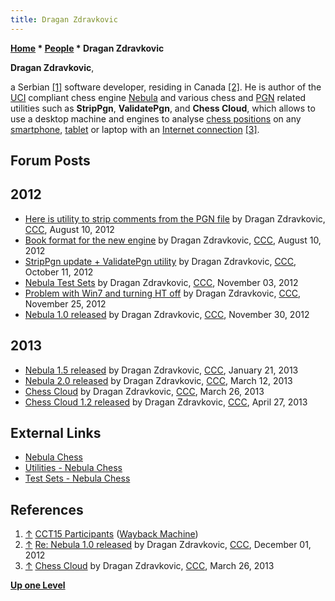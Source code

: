 ```yaml
---
title: Dragan Zdravkovic
---
```

**[Home](Home "Home") * [People](People "People") * Dragan Zdravkovic**

**Dragan Zdravkovic**,

a Serbian <a id="cite-note-1" href="#cite-ref-1">[1]</a> software developer,
residing in Canada <a id="cite-note-2" href="#cite-ref-2">[2]</a>.
He is author of the [UCI](UCI "UCI") compliant chess engine [Nebula](Nebula "Nebula") and various chess and [PGN](Portable_Game_Notation "Portable Game Notation") related utilities such as **StripPgn**, **ValidatePgn**, and **Chess Cloud**,
which allows to use a desktop machine and engines to analyse [chess positions](Chess_Position "Chess Position") on any [smartphone](https://en.wikipedia.org/wiki/Smartphone),
[tablet](https://en.wikipedia.org/wiki/Tablet_computer) or laptop with an [Internet connection](https://en.wikipedia.org/wiki/Internet_access)
<a id="cite-note-3" href="#cite-ref-3">[3]</a>.

## Forum Posts

## 2012

- [Here is utility to strip comments from the PGN file](http://www.talkchess.com/forum/viewtopic.php?t=44756) by Dragan Zdravkovic, [CCC](CCC "CCC"), August 10, 2012
- [Book format for the new engine](http://www.talkchess.com/forum/viewtopic.php?t=44758) by Dragan Zdravkovic, [CCC](CCC "CCC"), August 10, 2012
- [StripPgn update + ValidatePgn utility](http://www.talkchess.com/forum/viewtopic.php?t=45539) by Dragan Zdravkovic, [CCC](CCC "CCC"), October 11, 2012
- [Nebula Test Sets](http://www.talkchess.com/forum/viewtopic.php?t=45836) by Dragan Zdravkovic, [CCC](CCC "CCC"), November 03, 2012
- [Problem with Win7 and turning HT off](http://www.talkchess.com/forum/viewtopic.php?t=46151) by Dragan Zdravkovic, [CCC](CCC "CCC"), November 25, 2012
- [Nebula 1.0 released](http://www.talkchess.com/forum/viewtopic.php?t=46208) by Dragan Zdravkovic, [CCC](CCC "CCC"), November 30, 2012

## 2013

- [Nebula 1.5 released](http://www.talkchess.com/forum/viewtopic.php?t=46961) by Dragan Zdravkovic, [CCC](CCC "CCC"), January 21, 2013
- [Nebula 2.0 released](http://www.talkchess.com/forum/viewtopic.php?t=47485) by Dragan Zdravkovic, [CCC](CCC "CCC"), March 12, 2013
- [Chess Cloud](http://www.talkchess.com/forum/viewtopic.php?t=47611) by Dragan Zdravkovic, [CCC](CCC "CCC"), March 26, 2013
- [Chess Cloud 1.2 released](http://www.talkchess.com/forum/viewtopic.php?t=47864) by Dragan Zdravkovic, [CCC](CCC "CCC"), April 27, 2013

## External Links

- [Nebula Chess](https://sites.google.com/site/nebulachess/)
- [Utilities - Nebula Chess](https://sites.google.com/site/nebulachess/utilities)
- [Test Sets - Nebula Chess](https://sites.google.com/site/nebulachess/testsets)

## References

1. <a id="cite-ref-1" href="#cite-note-1">↑</a> [CCT15 Participants](https://web.archive.org/web/20131030183441/https://www.cctchess.com/previous-events/cct-15/participants/) ([Wayback Machine](https://en.wikipedia.org/wiki/Wayback_Machine))
1. <a id="cite-ref-2" href="#cite-note-2">↑</a> [Re: Nebula 1.0 released](http://www.talkchess.com/forum/viewtopic.php?start=0&t=46208&start=26) by Dragan Zdravkovic, [CCC](CCC "CCC"), December 01, 2012
1. <a id="cite-ref-3" href="#cite-note-3">↑</a> [Chess Cloud](http://www.talkchess.com/forum/viewtopic.php?t=47611) by Dragan Zdravkovic, [CCC](CCC "CCC"), March 26, 2013

**[Up one Level](People "People")**

